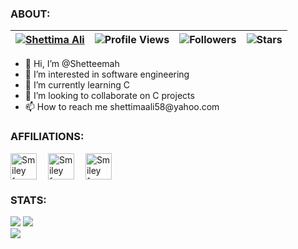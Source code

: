 <h3>ABOUT:</h3>

| [![Shettima Ali](https://img.shields.io/badge/SHETTIMA-ALI-<COLOR>.svg)](https://shields.io/) | ![Profile Views](https://komarev.com/ghpvc/?username=shetteemah&color=green) | ![Followers](https://img.shields.io/github/followers/shetteemah) | ![Stars](https://img.shields.io/github/stars/shetteemah?label=Profile%20Stars&logo=Profile%20stars&logoColor=g) |
--| --| --| --|

<ul>
<li> 👋 Hi, I’m @Shetteemah</li>
<li> 👀 I’m interested in software engineering</li>
<li> 🌱 I’m currently learning C</li>
<li> 💞️ I’m looking to collaborate on C projects</li>
<li> 📫 How to reach me shettimaali58@yahoo.com</li>
</ul>


<h3>AFFILIATIONS:</h3>
<p><img src="https://simpleicons.org/icons/42.svg" alt="Smiley face" width="42" height="42" style="vertical-align:bottom">&emsp;
<img src="https://simpleicons.org/icons/googleanalytics.svg" alt="Smiley face" width="42" height="42" style="vertical-align:bottom">&emsp;
<img src="https://simpleicons.org/icons/amazonaws.svg" alt="Smiley face" width="42" height="42" style="vertical-align:bottom"></p>


<h3>STATS:</h3>

![](https://github-readme-stats.vercel.app/api?username=shetteemah&show_icons=true&theme=radical&hide_border=false&include_all_commits=true&count_private=true)
![](https://github-readme-streak-stats.herokuapp.com/?user=shetteemah&theme=radical&hide_border=false)<br/>
![](https://github-readme-stats.vercel.app/api/top-langs/?username=shetteemah&theme=radical&hide_border=false&include_all_commits=true&count_private=true&layout=compact)

<!---
Shetteemah/Shetteemah is a ✨ special ✨ repository because its `README.md` (this file) appears on your GitHub profile.
You can click the Preview link to take a look at your changes.
--->
